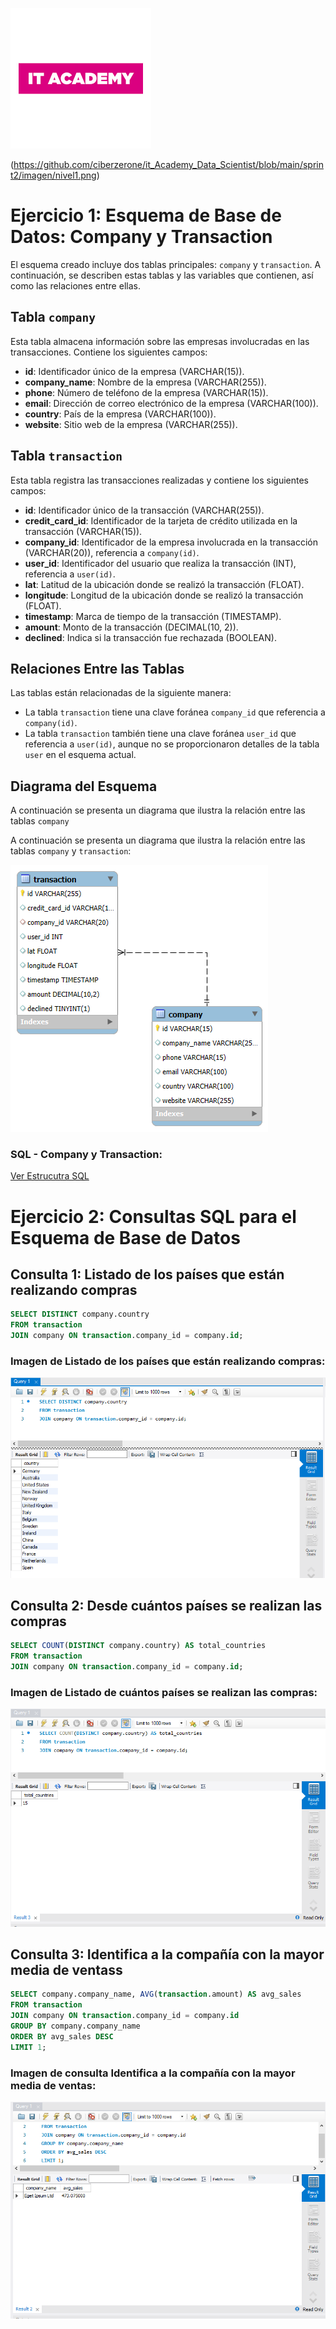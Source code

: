 ![IT Academy Logo](https://github.com/ciberzerone/it_Academy_Data_Scientist/blob/main/sprint2/imagen/logoIT.png)

(https://github.com/ciberzerone/it_Academy_Data_Scientist/blob/main/sprint2/imagen/nivel1.png)

# Ejercicio 1: Esquema de Base de Datos: Company y Transaction

El esquema creado incluye dos tablas principales: `company` y `transaction`. A continuación, se describen estas tablas y las variables que contienen, así como las relaciones entre ellas.

## Tabla `company`

Esta tabla almacena información sobre las empresas involucradas en las transacciones. Contiene los siguientes campos:

- **id**: Identificador único de la empresa (VARCHAR(15)).
- **company_name**: Nombre de la empresa (VARCHAR(255)).
- **phone**: Número de teléfono de la empresa (VARCHAR(15)).
- **email**: Dirección de correo electrónico de la empresa (VARCHAR(100)).
- **country**: País de la empresa (VARCHAR(100)).
- **website**: Sitio web de la empresa (VARCHAR(255)).

## Tabla `transaction`

Esta tabla registra las transacciones realizadas y contiene los siguientes campos:

- **id**: Identificador único de la transacción (VARCHAR(255)).
- **credit_card_id**: Identificador de la tarjeta de crédito utilizada en la transacción (VARCHAR(15)).
- **company_id**: Identificador de la empresa involucrada en la transacción (VARCHAR(20)), referencia a `company(id)`.
- **user_id**: Identificador del usuario que realiza la transacción (INT), referencia a `user(id)`.
- **lat**: Latitud de la ubicación donde se realizó la transacción (FLOAT).
- **longitude**: Longitud de la ubicación donde se realizó la transacción (FLOAT).
- **timestamp**: Marca de tiempo de la transacción (TIMESTAMP).
- **amount**: Monto de la transacción (DECIMAL(10, 2)).
- **declined**: Indica si la transacción fue rechazada (BOOLEAN).

## Relaciones Entre las Tablas

Las tablas están relacionadas de la siguiente manera:

- La tabla `transaction` tiene una clave foránea `company_id` que referencia a `company(id)`.
- La tabla `transaction` también tiene una clave foránea `user_id` que referencia a `user(id)`, aunque no se proporcionaron detalles de la tabla `user` en el esquema actual.

## Diagrama del Esquema

A continuación se presenta un diagrama que ilustra la relación entre las tablas `company`

A continuación se presenta un diagrama que ilustra la relación entre las tablas `company` y `transaction`:

![Diagrama del Esquema](https://github.com/ciberzerone/it_Academy_Data_Scientist/blob/main/sprint2/imagen/trans01.png)


### SQL - Company y Transaction:
[Ver Estrucutra SQL](https://github.com/ciberzerone/it_Academy_Data_Scientist/blob/main/sprint2/sql/estructura_dades.sql)



# Ejercicio 2: Consultas SQL para el Esquema de Base de Datos

## Consulta 1: Listado de los países que están realizando compras

```sql
SELECT DISTINCT company.country
FROM transaction
JOIN company ON transaction.company_id = company.id;
```

### Imagen de  Listado de los países que están realizando compras:
![Listado de los países que están realizando compra](https://github.com/ciberzerone/it_Academy_Data_Scientist/blob/main/sprint2/imagen/ej02_consulta_pais.PNG)

## Consulta 2: Desde cuántos países se realizan las compras

```sql
SELECT COUNT(DISTINCT company.country) AS total_countries
FROM transaction
JOIN company ON transaction.company_id = company.id;
```

### Imagen de  Listado de cuántos países se realizan las compras:
![Listado de cuántos países se realizan las compras](https://github.com/ciberzerone/it_Academy_Data_Scientist/blob/main/sprint2/imagen/ej02_consulta_nro_pais.PNG)

## Consulta 3: Identifica a la compañía con la mayor media de ventass

```sql
SELECT company.company_name, AVG(transaction.amount) AS avg_sales
FROM transaction
JOIN company ON transaction.company_id = company.id
GROUP BY company.company_name
ORDER BY avg_sales DESC
LIMIT 1;
```

### Imagen de consulta Identifica a la compañía con la mayor media de ventas:
![Listado de cuántos países se realizan las compras](https://github.com/ciberzerone/it_Academy_Data_Scientist/blob/main/sprint2/imagen/ej02_consulta_company.PNG)





